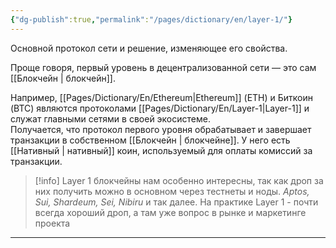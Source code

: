 ```yaml
---
{"dg-publish":true,"permalink":"/pages/dictionary/en/layer-1/"}
---
```



Основной протокол сети и решение, изменяющее его свойства.

Проще говоря, первый уровень в децентрализованной сети — это сам [[Блокчейн \| блокчейн]].

Например, [[Pages/Dictionary/En/Ethereum\|Ethereum]] (ETH) и Биткоин (BTC) являются протоколами [[Pages/Dictionary/En/Layer-1\|Layer-1]] и служат главными сетями в своей экосистеме.  
Получается, что протокол первого уровня обрабатывает и завершает транзакции в собственном [[Блокчейн \| блокчейне]]. У него есть [[Нативный \| нативный]] коин, используемый для оплаты комиссий за транзакции.

> [!info]
> Layer 1 блокчейны нам особенно интересны, так как дроп за них получить можно в основном через тестнеты и ноды.  _Aptos, Sui, Shardeum, Sei, Nibiru_ и так далее. На практике Layer 1 - почти всегда хороший дроп, а там уже вопрос в рынке и маркетинге проекта

---
